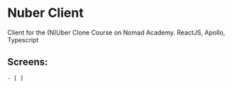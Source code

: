 # Nuber Client

Client for the (N)Uber Clone Course on Nomad Academy. ReactJS, Apollo, Typescript

## Screens:

    - [ ]
